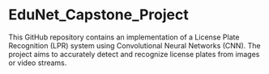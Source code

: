 # EduNet_Capstone_Project
This GitHub repository contains an implementation of a License Plate Recognition (LPR) system using Convolutional Neural Networks (CNN). The project aims to accurately detect and recognize license plates from images or video streams.
